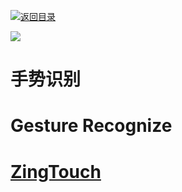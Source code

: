 [![返回目录](https://i.postimg.cc/50XLzC7C/image.png)](https://github.com/wx-chevalier/Web-Series)

[![](https://parg.co/Ubf)](https://github.com/wx-chevalier/Web-Series)

# 手势识别

# Gesture Recognize

# [ZingTouch](https://zingchart.github.io/zingtouch/)
